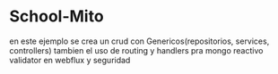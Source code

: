 # School-Mito
en este ejemplo se crea un crud con Genericos(repositorios, services, controllers) tambien el uso de routing y handlers pra mongo reactivo validator en webflux y seguridad  
